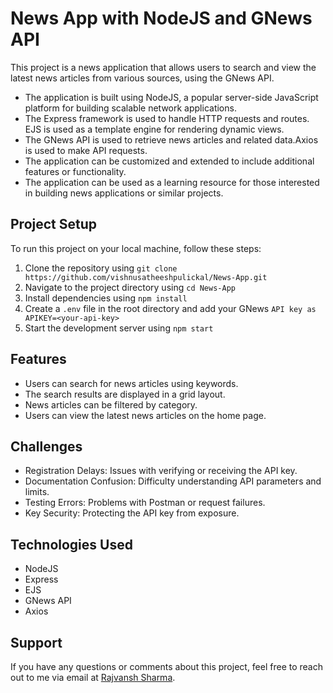 # News App with NodeJS and GNews API
This project is a news application that allows users to search and view the latest news articles from various sources, using the GNews API.
* The application is built using NodeJS, a popular server-side JavaScript platform for building scalable network applications.
* The Express framework is used to handle HTTP requests and routes. EJS is used as a template engine for rendering dynamic views.
* The GNews API is used to retrieve news articles and related data.Axios is used to make API requests.
* The application can be customized and extended to include additional features or functionality.
* The application can be used as a learning resource for those interested in building news applications or similar projects.

## Project Setup
To run this project on your local machine, follow these steps:

1. Clone the repository using `git clone https://github.com/vishnusatheeshpulickal/News-App.git`
2. Navigate to the project directory using `cd News-App`
3. Install dependencies using `npm install`
4. Create a `.env` file in the root directory and add your GNews `API key as APIKEY=<your-api-key>`
5. Start the development server using `npm start`

## Features
* Users can search for news articles using keywords.
* The search results are displayed in a grid layout.
* News articles can be filtered by category.
* Users can view the latest news articles on the home page.

## Challenges
* Registration Delays: Issues with verifying or receiving the API key.
* Documentation Confusion: Difficulty understanding API parameters and limits.
* Testing Errors: Problems with Postman or request failures.
* Key Security: Protecting the API key from exposure.


## Technologies Used
* NodeJS
* Express
* EJS
* GNews API
* Axios




## Support

If you have any questions or comments about this project, feel free to reach out to me via email at [Rajvansh Sharma](mailto:rajvanshsharma.666@gmail.com).

